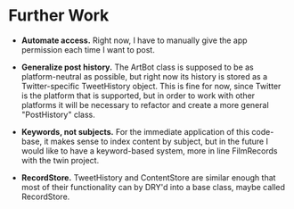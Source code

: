 # Further Work

* __Automate access.__  Right now, I have to manually give the app permission each time I want to post.

* __Generalize post history.__  The ArtBot class is supposed to be as platform-neutral as possible, but right now its history is stored as a Twitter-specific TweetHistory object.  This is fine for now, since Twitter is the platform that is supported, but in order to work with other platforms it will be necessary to refactor and create a more general "PostHistory" class.

* __Keywords, not subjects.__ For the immediate application of this code-base, it makes sense to index content by subject, but in the future I would like to have a keyword-based system, more in line FilmRecords with the twin project.

* __RecordStore.__  TweetHistory and ContentStore are similar enough that most of their functionality can by DRY'd into a base class, maybe called RecordStore.
